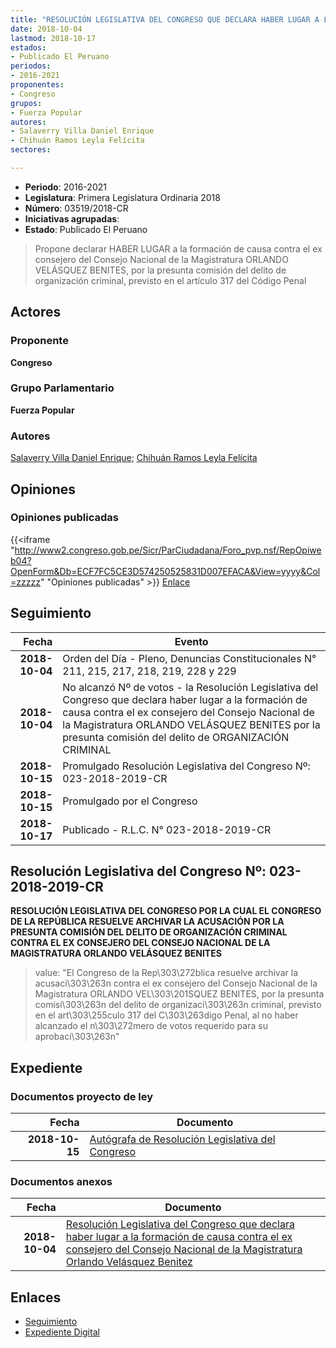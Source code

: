 ```yaml
---
title: "RESOLUCIÓN LEGISLATIVA DEL CONGRESO QUE DECLARA HABER LUGAR A LA FORMACIÓN DE CAUSA CONTRA EL EX CONSEJERO DEL CONSEJO NACIONAL DE LA MAGISTRATURA ORLANDO VELÁSQUEZ BENITES"
date: 2018-10-04
lastmod: 2018-10-17
estados:
- Publicado El Peruano
periodos:
- 2016-2021
proponentes:
- Congreso
grupos:
- Fuerza Popular
autores:
- Salaverry Villa Daniel Enrique
- Chihuán Ramos Leyla Felícita
sectores:

---
```

- **Periodo**: 2016-2021
- **Legislatura**: Primera Legislatura Ordinaria 2018
- **Número**: 03519/2018-CR
- **Iniciativas agrupadas**: 
- **Estado**: Publicado El Peruano

> Propone declarar HABER LUGAR a la formación de causa contra el ex consejero del Consejo Nacional de la Magistratura ORLANDO VELÁSQUEZ BENITES, por la presunta comisión del delito de organización criminal, previsto en el artículo 317 del Código Penal


## Actores

### Proponente

**Congreso**

### Grupo Parlamentario

**Fuerza Popular**

### Autores

[Salaverry Villa Daniel Enrique](mailto:mailto:dsalaverry@congreso.gob.pe); [Chihuán Ramos Leyla Felícita](mailto:mailto:lchihuan@congreso.gob.pe)

## Opiniones

### Opiniones publicadas

{{<iframe "http://www2.congreso.gob.pe/Sicr/ParCiudadana/Foro_pvp.nsf/RepOpiweb04?OpenForm&Db=ECF7FC5CE3D574250525831D007EFACA&View=yyyy&Col=zzzzz" "Opiniones publicadas" >}}
[Enlace](http://www2.congreso.gob.pe/Sicr/ParCiudadana/Foro_pvp.nsf/RepOpiweb04?OpenForm&Db=ECF7FC5CE3D574250525831D007EFACA&View=yyyy&Col=zzzzz)


## Seguimiento

| Fecha | Evento |
|------:|--------|
| **2018-10-04** | Orden del Día - Pleno, Denuncias Constitucionales N° 211, 215, 217, 218, 219, 228 y 229 |
| **2018-10-04** | No alcanzó Nº de votos - la Resolución Legislativa del Congreso que declara haber lugar a la formación de causa contra el ex consejero del Consejo Nacional de la Magistratura ORLANDO VELÁSQUEZ BENITES por la presunta comisión del delito de ORGANIZACIÓN CRIMINAL |
| **2018-10-15** | Promulgado Resolución Legislativa del Congreso Nº: 023-2018-2019-CR |
| **2018-10-15** | Promulgado por el Congreso |
| **2018-10-17** | Publicado - R.L.C. N° 023-2018-2019-CR |

## Resolución Legislativa del Congreso Nº: 023-2018-2019-CR

**RESOLUCIÓN LEGISLATIVA DEL CONGRESO POR LA CUAL EL CONGRESO DE LA REPÚBLICA RESUELVE ARCHIVAR LA ACUSACIÓN POR LA PRESUNTA COMISIÓN DEL DELITO DE ORGANIZACIÓN CRIMINAL CONTRA EL EX CONSEJERO DEL CONSEJO NACIONAL DE LA MAGISTRATURA ORLANDO VELÁSQUEZ BENITES**

> value: "El Congreso de la Rep\303\272blica resuelve archivar la acusaci\303\263n contra el ex consejero del Consejo Nacional de la Magistratura ORLANDO VEL\303\201SQUEZ BENITES, por la presunta comisi\303\263n del delito de organizaci\303\263n criminal, previsto en el art\303\255culo 317 del C\303\263digo Penal, al no haber alcanzado el n\303\272mero de votos requerido para su aprobaci\303\263n"


## Expediente

### Documentos proyecto de ley

| Fecha | Documento |
|------:|-----------|
| **2018-10-15** | [Autógrafa de Resolución Legislativa del Congreso](http://www.leyes.congreso.gob.pe/Documentos/2016_2021/Autografas/Resolucion_Legislativa_del_Congreso/AU0351920181015.PDF) |

### Documentos anexos

| Fecha | Documento |
|------:|-----------|
| **2018-10-04** | [Resolución Legislativa del Congreso que declara haber lugar a la formación de causa contra el ex consejero del Consejo Nacional de la Magistratura Orlando Velásquez Benitez](http://www.leyes.congreso.gob.pe/Documentos/2016_2021/Proyectos_de_Ley_y_de_Resoluciones_Legislativas/PL0351920181004.PDF) |

## Enlaces

- [Seguimiento](http://www2.congreso.gob.pe/Sicr/TraDocEstProc/CLProLey2016.nsf/f7fff46988ca05b1052578e100829cc7/5220e4e78eaab1a70525831d0062a6ce?OpenDocument)
- [Expediente Digital](http://www2.congreso.gob.pe/Sicr/TraDocEstProc/CLProLey2016.nsf/f7fff46988ca05b1052578e100829cc7/5220e4e78eaab1a70525831d0062a6ce?OpenDocument&Click=05257FB7005EB655.eb71d0cf91d8294e05256cdf006b5706/$Body/0.1C6C)

